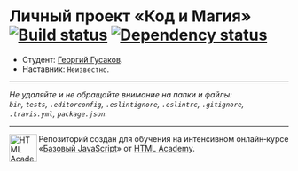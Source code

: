 # Личный проект «Код и Магия» [![Build status][travis-image]][travis-url] [![Dependency status][dependency-image]][dependency-url]

* Студент: [Георгий Гусаков](https://up.htmlacademy.ru/javascript/7/user/106211).
* Наставник: `Неизвестно`.

---

_Не удаляйте и не обращайте внимание на папки и файлы:_<br>
_`bin`, `tests`, `.editorconfig`, `.eslintignore`, `.eslintrc`, `.gitignore`, `.travis.yml`, `package.json`._

---

<a href="https://htmlacademy.ru/intensive/javascript"><img align="left" width="50" height="50" title="HTML Academy" src="https://up.htmlacademy.ru/static/img/intensive/javascript/logo-for-github.svg"></a>

Репозиторий создан для обучения на интенсивном онлайн‑курсе «[Базовый JavaScript](https://htmlacademy.ru/intensive/javascript)» от [HTML Academy](https://htmlacademy.ru).

[travis-image]: https://travis-ci.org/htmlacademy-javascript/106211-code-and-magick.svg?branch=master
[travis-url]: https://travis-ci.org/htmlacademy-javascript/106211-code-and-magick
[dependency-image]: https://david-dm.org/htmlacademy-javascript/106211-code-and-magick.svg?style=flat-square
[dependency-url]: https://david-dm.org/htmlacademy-javascript/106211-code-and-magick
